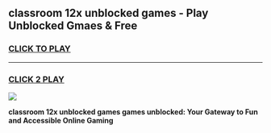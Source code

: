 
## classroom 12x unblocked games - Play Unblocked Gmaes & Free
<h3>
<a href="https://news.freeplayer.one?title=classroom_12x_unblocked_games&ref=16F">CLICK TO PLAY</a></h3>
<hr>

<h3>
<a href="https://news.freeplayer.one?title=classroom_12x_unblocked_games&ref=16F">CLICK 2 PLAY</a>
  
</h3>

<a href="https://news.freeplayer.one?title=classroom_12x_unblocked_games&ref=16F/"><img src="https://clearcache.store/games.png"></a>


**classroom 12x unblocked games games unblocked: Your Gateway to Fun and Accessible Online Gaming**

